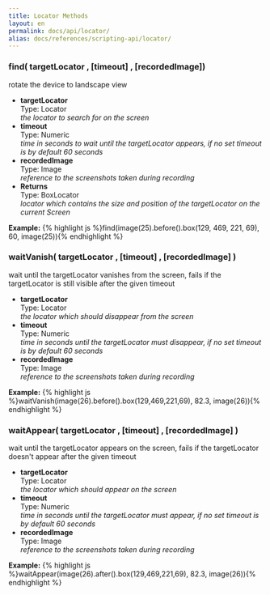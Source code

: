 ```yaml
---
title: Locator Methods
layout: en
permalink: docs/api/locator/
alias: docs/references/scripting-api/locator/
---
```


<h3 id="find">find( targetLocator , [timeout] , [recordedImage])</h3>
<p>rotate the device to landscape view</p>
<p><ul>
	<li>
		<strong>targetLocator</strong>
		<div>Type: Locator</div>
		<em>the locator to search for on the screen</em>
	</li>
	<li>
		<strong>timeout</strong>
		<div>Type: Numeric</div>
		<em>time in seconds to wait until the targetLocator appears, if no set timeout is by default 60 seconds</em>
	</li>
	<li>
		<strong>recordedImage</strong>
		<div>Type: Image</div>
		<em>reference to the screenshots taken during recording</em>
	</li>
	<li>
		<strong>Returns</strong>
		<div>Type: BoxLocator</div>
		<em>locator which contains the size and position of the targetLocator on the current Screen</em>
	</li>
</ul></p>
<p>
<strong>Example:</strong>
{% highlight js %}find(image(25).before().box(129, 469, 221, 69), 60, image(25)){% endhighlight %}
</p>

<h3 id="waitVanish">waitVanish( targetLocator , [timeout] , [recordedImage] )</h3>
<p>wait until the targetLocator vanishes from the screen, fails if the targetLocator is still visible after the given timeout</p>
<p><ul>
	<li>
		<strong>targetLocator</strong>
		<div>Type: Locator</div>
		<em>the locator which should disappear from the screen</em>
	</li>
	<li>
		<strong>timeout</strong>
		<div>Type: Numeric</div>
		<em>time in seconds until the targetLocator must disappear, if no set timeout is by default 60 seconds</em>
	</li>
	<li>
		<strong>recordedImage</strong>
		<div>Type: Image</div>
		<em>reference to the screenshots taken during recording</em>
	</li>
</ul></p>
<p>
<strong>Example:</strong>
{% highlight js %}waitVanish(image(26).before().box(129,469,221,69), 82.3, image(26)){% endhighlight %}
</p>

<h3 id="waitAppear">waitAppear( targetLocator , [timeout] , [recordedImage] )</h3>
<p>wait until the targetLocator appears on the screen, fails if the targetLocator doesn't appear after the given timeout</p>
<p><ul>
	<li>
		<strong>targetLocator</strong>
		<div>Type: Locator</div>
		<em>the locator which should appear on the screen</em>
	</li>
	<li>
		<strong>timeout</strong>
		<div>Type: Numeric</div>
		<em>time in seconds until the targetLocator must appear, if no set timeout is by default 60 seconds</em>
	</li>
	<li>
		<strong>recordedImage</strong>
		<div>Type: Image</div>
		<em>reference to the screenshots taken during recording</em>
	</li>
</ul></p>
<p>
<strong>Example:</strong>
{% highlight js %}waitAppear(image(26).after().box(129,469,221,69), 82.3, image(26)){% endhighlight %}
</p>
